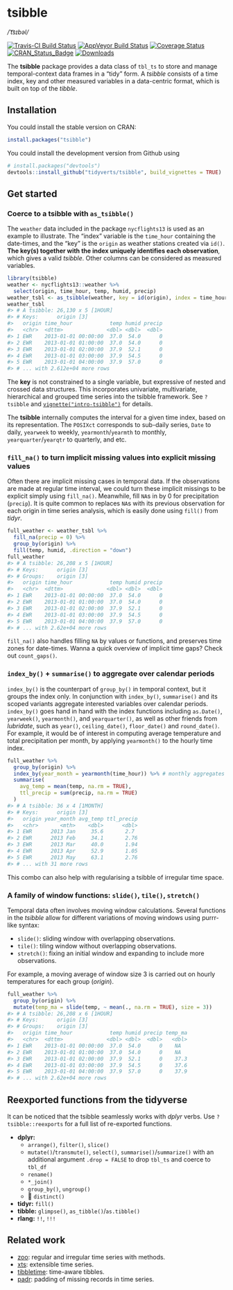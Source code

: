 
<!-- README.md is generated from README.Rmd. Please edit that file -->

# tsibble

*/ˈt͡sɪbəl/*

[![Travis-CI Build
Status](https://travis-ci.org/tidyverts/tsibble.svg?branch=master)](https://travis-ci.org/tidyverts/tsibble)
[![AppVeyor Build
Status](https://ci.appveyor.com/api/projects/status/github/tidyverts/tsibble?branch=master&svg=true)](https://ci.appveyor.com/project/tidyverts/tsibble)
[![Coverage
Status](https://img.shields.io/codecov/c/github/tidyverts/tsibble/master.svg)](https://codecov.io/github/tidyverts/tsibble?branch=master)
[![CRAN\_Status\_Badge](http://www.r-pkg.org/badges/version/tsibble)](https://cran.r-project.org/package=tsibble)
[![Downloads](http://cranlogs.r-pkg.org/badges/tsibble?color=brightgreen)](https://cran.r-project.org/package=tsibble)

The **tsibble** package provides a data class of `tbl_ts` to store and
manage temporal-context data frames in a “tidy” form. A *tsibble*
consists of a time index, key and other measured variables in a
data-centric format, which is built on top of the *tibble*.

## Installation

You could install the stable version on CRAN:

``` r
install.packages("tsibble")
```

You could install the development version from Github using

``` r
# install.packages("devtools")
devtools::install_github("tidyverts/tsibble", build_vignettes = TRUE)
```

## Get started

### Coerce to a tsibble with `as_tsibble()`

The `weather` data included in the package `nycflights13` is used as an
example to illustrate. The “index” variable is the `time_hour`
containing the date-times, and the “key” is the `origin` as weather
stations created via `id()`. **The key(s) together with the index
uniquely identifies each observation**, which gives a valid *tsibble*.
Other columns can be considered as measured variables.

``` r
library(tsibble)
weather <- nycflights13::weather %>% 
  select(origin, time_hour, temp, humid, precip)
weather_tsbl <- as_tsibble(weather, key = id(origin), index = time_hour)
weather_tsbl
#> # A tsibble: 26,130 x 5 [1HOUR]
#> # Keys:      origin [3]
#>   origin time_hour            temp humid precip
#>   <chr>  <dttm>              <dbl> <dbl>  <dbl>
#> 1 EWR    2013-01-01 00:00:00  37.0  54.0      0
#> 2 EWR    2013-01-01 01:00:00  37.0  54.0      0
#> 3 EWR    2013-01-01 02:00:00  37.9  52.1      0
#> 4 EWR    2013-01-01 03:00:00  37.9  54.5      0
#> 5 EWR    2013-01-01 04:00:00  37.9  57.0      0
#> # ... with 2.612e+04 more rows
```

The **key** is not constrained to a single variable, but expressive of
nested and crossed data structures. This incorporates univariate,
multivariate, hierarchical and grouped time series into the tsibble
framework. See `?tsibble` and
[`vignette("intro-tsibble")`](http://pkg.earo.me/tsibble/articles/intro-tsibble.html)
for details.

The **tsibble** internally computes the interval for a given time index,
based on its representation. The `POSIXct` corresponds to sub-daily
series, `Date` to daily, `yearweek` to weekly, `yearmonth`/`yearmth` to
monthly, `yearquarter`/`yearqtr` to quarterly, and
etc.

### `fill_na()` to turn implicit missing values into explicit missing values

Often there are implicit missing cases in temporal data. If the
observations are made at regular time interval, we could turn these
implicit missings to be explicit simply using `fill_na()`. Meanwhile,
fill `NA`s in by 0 for precipitation (`precip`). It is quite common to
replaces `NA`s with its previous observation for each origin in time
series analysis, which is easily done using `fill()` from *tidyr*.

``` r
full_weather <- weather_tsbl %>%
  fill_na(precip = 0) %>% 
  group_by(origin) %>% 
  fill(temp, humid, .direction = "down")
full_weather
#> # A tsibble: 26,208 x 5 [1HOUR]
#> # Keys:      origin [3]
#> # Groups:    origin [3]
#>   origin time_hour            temp humid precip
#>   <chr>  <dttm>              <dbl> <dbl>  <dbl>
#> 1 EWR    2013-01-01 00:00:00  37.0  54.0      0
#> 2 EWR    2013-01-01 01:00:00  37.0  54.0      0
#> 3 EWR    2013-01-01 02:00:00  37.9  52.1      0
#> 4 EWR    2013-01-01 03:00:00  37.9  54.5      0
#> 5 EWR    2013-01-01 04:00:00  37.9  57.0      0
#> # ... with 2.62e+04 more rows
```

`fill_na()` also handles filling `NA` by values or functions, and
preserves time zones for date-times. Wanna a quick overview of implicit
time gaps? Check out `count_gaps()`.

### `index_by()` + `summarise()` to aggregate over calendar periods

`index_by()` is the counterpart of `group_by()` in temporal context, but
it groups the index only. In conjunction with `index_by()`,
`summarise()` and its scoped variants aggregate interested variables
over calendar periods. `index_by()` goes hand in hand with the index
functions including `as.Date()`, `yearweek()`, `yearmonth()`, and
`yearquarter()`, as well as other friends from *lubridate*, such as
`year()`, `ceiling_date()`, `floor_date()` and `round_date()`. For
example, it would be of interest in computing average temperature and
total precipitation per month, by applying `yearmonth()` to the hourly
time index.

``` r
full_weather %>%
  group_by(origin) %>%
  index_by(year_month = yearmonth(time_hour)) %>% # monthly aggregates
  summarise(
    avg_temp = mean(temp, na.rm = TRUE),
    ttl_precip = sum(precip, na.rm = TRUE)
  )
#> # A tsibble: 36 x 4 [1MONTH]
#> # Keys:      origin [3]
#>   origin year_month avg_temp ttl_precip
#>   <chr>       <mth>    <dbl>      <dbl>
#> 1 EWR      2013 Jan     35.6       2.7 
#> 2 EWR      2013 Feb     34.1       2.76
#> 3 EWR      2013 Mar     40.0       1.94
#> 4 EWR      2013 Apr     52.9       1.05
#> 5 EWR      2013 May     63.1       2.76
#> # ... with 31 more rows
```

This combo can also help with regularising a tsibble of irregular time
space.

### A family of window functions: `slide()`, `tile()`, `stretch()`

Temporal data often involves moving window calculations. Several
functions in the *tsibble* allow for different variations of moving
windows using purrr-like syntax:

  - `slide()`: sliding window with overlapping observations.
  - `tile()`: tiling window without overlapping observations.
  - `stretch()`: fixing an initial window and expanding to include more
    observations.

For example, a moving average of window size 3 is carried out on hourly
temperatures for each group (*origin*).

``` r
full_weather %>% 
  group_by(origin) %>% 
  mutate(temp_ma = slide(temp, ~ mean(., na.rm = TRUE), size = 3))
#> # A tsibble: 26,208 x 6 [1HOUR]
#> # Keys:      origin [3]
#> # Groups:    origin [3]
#>   origin time_hour            temp humid precip temp_ma
#>   <chr>  <dttm>              <dbl> <dbl>  <dbl>   <dbl>
#> 1 EWR    2013-01-01 00:00:00  37.0  54.0      0    NA  
#> 2 EWR    2013-01-01 01:00:00  37.0  54.0      0    NA  
#> 3 EWR    2013-01-01 02:00:00  37.9  52.1      0    37.3
#> 4 EWR    2013-01-01 03:00:00  37.9  54.5      0    37.6
#> 5 EWR    2013-01-01 04:00:00  37.9  57.0      0    37.9
#> # ... with 2.62e+04 more rows
```

## Reexported functions from the tidyverse

It can be noticed that the tsibble seamlessly works with *dplyr* verbs.
Use `?tsibble::reexports` for a full list of re-exported functions.

  - **dplyr:**
      - `arrange()`, `filter()`, `slice()`
      - `mutate()`/`transmute()`, `select()`,
        `summarise()`/`summarize()` with an additional argument `.drop =
        FALSE` to drop `tbl_ts` and coerce to `tbl_df`
      - `rename()`
      - `*_join()`
      - `group_by()`, `ungroup()`
      - 🚫 `distinct()`
  - **tidyr:** `fill()`
  - **tibble:** `glimpse()`, `as_tibble()`/`as.tibble()`
  - **rlang:** `!!`, `!!!`

## Related work

  - [zoo](https://CRAN.R-project.org/package=zoo): regular and irregular
    time series with methods.
  - [xts](https://github.com/joshuaulrich/xts): extensible time series.
  - [tibbletime](https://github.com/business-science/tibbletime):
    time-aware tibbles.
  - [padr](https://github.com/EdwinTh/padr): padding of missing records
    in time series.
